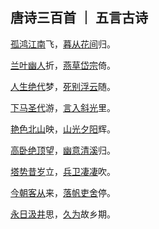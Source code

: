 
## 唐诗三百首 ｜ 五言古诗

[孤鸿](https://so.gushiwen.cn/shiwenv_f4a35c0d146a.aspx)[江南](https://so.gushiwen.cn/shiwenv_02ba8d3eabab.aspx)飞，[暮从](https://so.gushiwen.cn/shiwenv_047024512325.aspx)[花间](https://so.gushiwen.cn/shiwenv_3185407c5519.aspx)归。

[兰叶](https://so.gushiwen.cn/shiwenv_d5419292d268.aspx)[幽人](https://so.gushiwen.cn/shiwenv_5e265e29083e.aspx)折，[燕草](https://so.gushiwen.cn/shiwenv_727c47ecf120.aspx)[岱宗](https://so.gushiwen.cn/shiwenv_efec283b31e0.aspx)倚。

[人生](https://so.gushiwen.cn/shiwenv_9670cc44eef4.aspx)[绝代](https://so.gushiwen.cn/shiwenv_33daedbc42a1.aspx)梦，[死别](https://so.gushiwen.cn/shiwenv_46c874845670.aspx)[浮云](https://so.gushiwen.cn/shiwenv_12c487f7a589.aspx)随。

[下马](https://so.gushiwen.cn/shiwenv_dc090c40cab3.aspx)[圣代](https://so.gushiwen.cn/shiwenv_dfa0d65184ac.aspx)游，[言入](https://so.gushiwen.cn/shiwenv_3ca53d3dfb52.aspx)[斜光](https://so.gushiwen.cn/shiwenv_8813f91342c8.aspx)里。

[艳色](https://so.gushiwen.cn/shiwenv_f73dd1f66af4.aspx)[北山](https://so.gushiwen.cn/shiwenv_59375fc2edd7.aspx)映，[山光](https://so.gushiwen.cn/shiwenv_9306064f2630.aspx)[夕阳](https://so.gushiwen.cn/shiwenv_2c7594304bb9.aspx)辉。

[高卧](https://so.gushiwen.cn/shiwenv_c6f492aeb6d7.aspx)[绝顶](https://so.gushiwen.cn/shiwenv_23c91fa1d5eb.aspx)望，[幽意](https://so.gushiwen.cn/shiwenv_99260121fb8c.aspx)[清溪](https://so.gushiwen.cn/shiwenv_0b87829569c8.aspx)归。

[塔势](https://so.gushiwen.cn/shiwenv_14f186d50948.aspx)[昔岁](https://so.gushiwen.cn/shiwenv_b0dc7d922c3d.aspx)立，[兵卫](https://so.gushiwen.cn/shiwenv_4d064982fa0e.aspx)[凄凄](https://so.gushiwen.cn/shiwenv_9a7569bbab39.aspx)吹。

[今朝](https://so.gushiwen.cn/shiwenv_bde0a1fcff27.aspx)[客从](https://so.gushiwen.cn/shiwenv_c40eeba65a3e.aspx)来，[落帆](https://so.gushiwen.cn/shiwenv_9a4af1036d85.aspx)[吏舍](https://so.gushiwen.cn/shiwenv_48b0176c1010.aspx)停。

<a href="#" title="永日方戚戚，出行复悠悠。
女子今有行，大江溯轻舟。
尔辈苦无恃，抚念益慈柔。
幼为长所育，两别泣不休。
对此结中肠，义往难复留。
自小阙内训，事姑贻我忧。
赖兹托令门，任恤庶无尤。
贫俭诚所尚，资从岂待周。
孝恭遵妇道，容止顺其猷。
别离在今晨，见尔当何秋。
居闲始自遣，临感忽难收。
归来视幼女，零泪缘缨流。">永日</a><a href="#" title="汲井漱寒齿，清心拂尘服。
闲持贝叶书，步出东斋读。
真源了无取，妄迹世所逐。
遗言冀可冥，缮性何由熟。
道人庭宇静，苔色连深竹。
日出雾露馀，青松如膏沐。
澹然离言说，悟悦心自足。">汲井</a>思，<a href="#" title="久为簪组累，幸此南夷谪。
闲依农圃邻，偶似山林客。
晓耕翻露草，夜榜响溪石。
来往不逢人，长歌楚天碧。">久为</a>故乡期。
